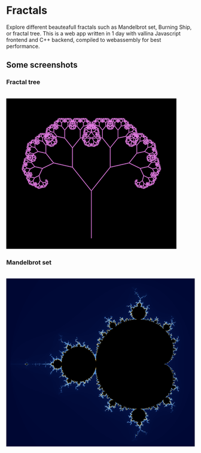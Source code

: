# Fractals

Explore different beauteafull fractals such as Mandelbrot set, Burning Ship, or fractal tree. This is a web app written in 1 day with vallina Javascript frontend and C++ backend, compiled to webassembly for best performance.

## Some screenshots

### Fractal tree

<br/><img src="./Images/FractalTree.png" alt="drawing" />

### Mandelbrot set

<br/><img src="./Images/Mandelbrot.png" alt="drawing"/>
